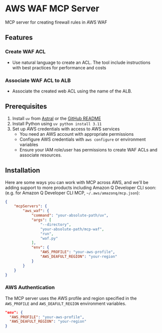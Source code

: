 # AWS WAF MCP Server

MCP server for creating firewall rules in AWS WAF

## Features

### Create WAF ACL

- Use natural language to create an ACL. The tool include instructions with best practices for performance and costs

### Associate WAF ACL to ALB

- Associate the created web ACL using the name of the ALB.

## Prerequisites

1. Install `uv` from [Astral](https://docs.astral.sh/uv/getting-started/installation/) or the [GitHub README](https://github.com/astral-sh/uv#installation)
2. Install Python using `uv python install 3.11`
3. Set up AWS credentials with access to AWS services
   - You need an AWS account with appropriate permissions
   - Configure AWS credentials with `aws configure` or environment variables
   - Ensure your IAM role/user has permissions to create WAF ACLs and associate resources.

## Installation

Here are some ways you can work with MCP across AWS, and we'll be adding support to more products including Amazon Q Developer CLI soon: (e.g. for Amazon Q Developer CLI MCP, `~/.aws/amazonq/mcp.json`):

```json
{
    "mcpServers": {
        "aws_waf": {
            "command": "your-absolute-path/uv",
            "args": [
                "--directory",
                "your-absolute-path/mcp-waf",
                "run",
                "waf.py"
            ],
            "env": {
                "AWS_PROFILE": "your-aws-profile",
                "AWS_DEAFULT_REGION": "your-region"
            }
        }
    }
}


```

### AWS Authentication

The MCP server uses the AWS profile and region specified in the `AWS_PROFILE` and `AWS_DEAFULT_REGION` environment variables.

```json
"env": {
  "AWS_PROFILE": "your-aws-profile",
  "AWS_DEAFULT_REGION": "your-region"
}
```
